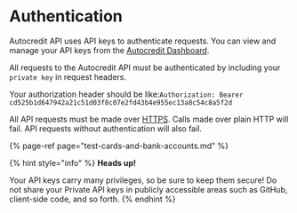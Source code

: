 # Authentication

Autocredit API uses API keys to authenticate requests. You can view and manage your API keys from the [Autocredit Dashboard](https://dashboard.demo.autocredit.ng/settings/api).

All requests to the Autocredit API must be authenticated by including your `private key` in request headers.

Your authorization header should be like:`Authorization: Bearer cd525b1d647942a21c51d03f8c07e2fd43b4e955ec13a8c54c8a5f2d`

All API requests must be made over [HTTPS](http://en.wikipedia.org/wiki/HTTP_Secure). Calls made over plain HTTP will fail. API requests without authentication will also fail.

{% page-ref page="test-cards-and-bank-accounts.md" %}

{% hint style="info" %}
**Heads up!**

Your API keys carry many privileges, so be sure to keep them secure! Do not share your Private API keys in publicly accessible areas such as GitHub, client-side code, and so forth.
{% endhint %}

